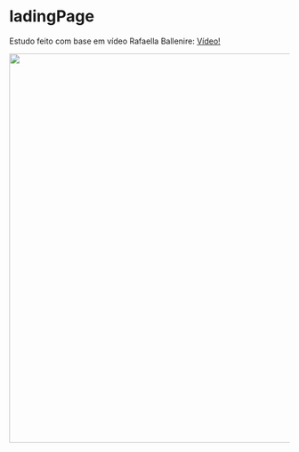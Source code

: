 ﻿# ladingPage

Estudo feito com base em vídeo Rafaella Ballenire: 
<a href="https://www.youtube.com/watch?v=llF6vD-RljE&ab_channel=RafaellaBallerini" target="_blank">Vídeo!</a>

<img src="https://user-images.githubusercontent.com/26207086/156853307-e6b128dc-cfba-4d7f-8d3a-1fa561ca584d.png" width="700" />
